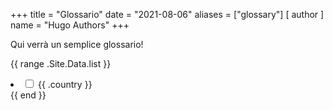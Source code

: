 +++
title = "Glossario"
date = "2021-08-06"
aliases = ["glossary"]
[ author ]
  name = "Hugo Authors"
+++

Qui verrà un semplice glossario!

{{ range .Site.Data.list }}
  <li>
    <input class="material-icons" type="checkbox" />
    <label>{{ .country }}</label>
    </input>
  </li>
{{ end }}
